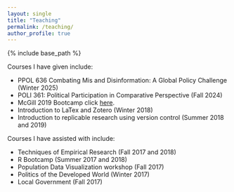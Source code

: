 ```yaml
---
layout: single
title: "Teaching"
permalink: /teaching/
author_profile: true
---
```


{% include base_path %}


Courses I have given include:

* PPOL 636 Combating Mis and Disinformation: A Global Policy Challenge (Winter 2025)
* POLI 361: Political Participation in Comparative Perspective (Fall 2024)
* McGill 2019 Bootcamp click <a href="https://aengusb.github.io/github_bootcamp/#">here</a>.
* Introduction to LaTex and Zotero (Winter 2018)
* Introduction to replicable research using version control (Summer 2018 and 2019)

Courses I have assisted with include:

* Techniques of Empirical Research (Fall 2017 and 2018)
* R Bootcamp (Summer 2017 and 2018)
* Population Data Visualization workshop (Fall 2017)
* Politics of the Developed World (Winter 2017)
* Local Government (Fall 2017)
